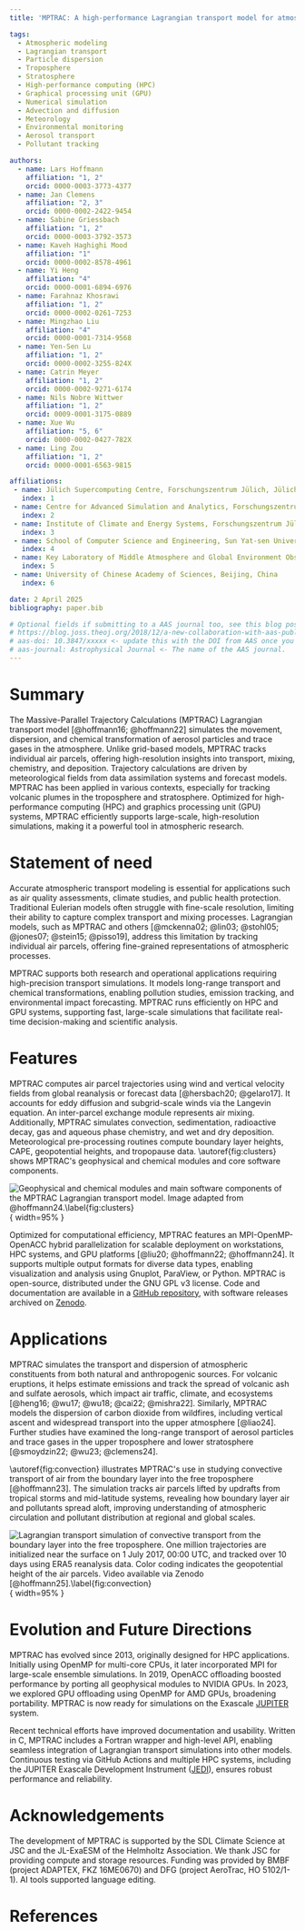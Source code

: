 ```yaml
---
title: 'MPTRAC: A high-performance Lagrangian transport model for atmospheric air parcel dispersion'

tags:
  - Atmospheric modeling
  - Lagrangian transport
  - Particle dispersion
  - Troposphere
  - Stratosphere
  - High-performance computing (HPC)
  - Graphical processing unit (GPU)
  - Numerical simulation
  - Advection and diffusion
  - Meteorology
  - Environmental monitoring
  - Aerosol transport
  - Pollutant tracking

authors:
  - name: Lars Hoffmann
    affiliation: "1, 2"
    orcid: 0000-0003-3773-4377
  - name: Jan Clemens
    affiliation: "2, 3"
    orcid: 0000-0002-2422-9454
  - name: Sabine Griessbach
    affiliation: "1, 2"
    orcid: 0000-0003-3792-3573
  - name: Kaveh Haghighi Mood
    affiliation: "1"
    orcid: 0000-0002-8578-4961
  - name: Yi Heng
    affiliation: "4"
    orcid: 0000-0001-6894-6976
  - name: Farahnaz Khosrawi
    affiliation: "1, 2"
    orcid: 0000-0002-0261-7253
  - name: Mingzhao Liu
    affiliation: "4"
    orcid: 0000-0001-7314-9568
  - name: Yen-Sen Lu
    affiliation: "1, 2"
    orcid: 0000-0002-3255-824X
  - name: Catrin Meyer
    affiliation: "1, 2"
    orcid: 0000-0002-9271-6174
  - name: Nils Nobre Wittwer
    affiliation: "1, 2"
    orcid: 0009-0001-3175-0889
  - name: Xue Wu
    affiliation: "5, 6"
    orcid: 0000-0002-0427-782X
  - name: Ling Zou
    affiliation: "1, 2"
    orcid: 0000-0001-6563-9815

affiliations:
 - name: Jülich Supercomputing Centre, Forschungszentrum Jülich, Jülich, Germany
   index: 1
 - name: Centre for Advanced Simulation and Analytics, Forschungszentrum Jülich, Jülich, Germany
   index: 2
 - name: Institute of Climate and Energy Systems, Forschungszentrum Jülich, Jülich, Germany
   index: 3
 - name: School of Computer Science and Engineering, Sun Yat-sen University, Guangzhou, China
   index: 4
 - name: Key Laboratory of Middle Atmosphere and Global Environment Observation, Institute of Atmospheric Physics, Chinese Academy of Sciences, Beijing, China
   index: 5
 - name: University of Chinese Academy of Sciences, Beijing, China
   index: 6

date: 2 April 2025
bibliography: paper.bib

# Optional fields if submitting to a AAS journal too, see this blog post:
# https://blog.joss.theoj.org/2018/12/a-new-collaboration-with-aas-publishing
# aas-doi: 10.3847/xxxxx <- update this with the DOI from AAS once you know it.
# aas-journal: Astrophysical Journal <- The name of the AAS journal.
---
```


# Summary

The Massive-Parallel Trajectory Calculations (MPTRAC) Lagrangian transport model [@hoffmann16; @hoffmann22] simulates the movement, dispersion, and chemical transformation of aerosol particles and trace gases in the atmosphere. Unlike grid-based models, MPTRAC tracks individual air parcels, offering high-resolution insights into transport, mixing, chemistry, and deposition. Trajectory calculations are driven by meteorological fields from data assimilation systems and forecast models. MPTRAC has been applied in various contexts, especially for tracking volcanic plumes in the troposphere and stratosphere. Optimized for high-performance computing (HPC) and graphics processing unit (GPU) systems, MPTRAC efficiently supports large-scale, high-resolution simulations, making it a powerful tool in atmospheric research.

# Statement of need

Accurate atmospheric transport modeling is essential for applications such as air quality assessments, climate studies, and public health protection. Traditional Eulerian models often struggle with fine-scale resolution, limiting their ability to capture complex transport and mixing processes. Lagrangian models, such as MPTRAC and others [@mckenna02; @lin03; @stohl05; @jones07; @stein15; @pisso19], address this limitation by tracking individual air parcels, offering fine-grained representations of atmospheric processes.

MPTRAC supports both research and operational applications requiring high-precision transport simulations. It models long-range transport and chemical transformations, enabling pollution studies, emission tracking, and environmental impact forecasting. MPTRAC runs efficiently on HPC and GPU systems, supporting fast, large-scale simulations that facilitate real-time decision-making and scientific analysis.

# Features

MPTRAC computes air parcel trajectories using wind and vertical velocity fields from global reanalysis or forecast data [@hersbach20; @gelaro17]. It accounts for eddy diffusion and subgrid-scale winds via the Langevin equation. An inter-parcel exchange module represents air mixing. Additionally, MPTRAC simulates convection, sedimentation, radioactive decay, gas and aqueous phase chemistry, and wet and dry deposition. Meteorological pre-processing routines compute boundary layer heights, CAPE, geopotential heights, and tropopause data. \autoref{fig:clusters} shows MPTRAC's geophysical and chemical modules and core software components.

![Geophysical and chemical modules and main software components of the MPTRAC Lagrangian transport model. Image adapted from @hoffmann24.\label{fig:clusters}](clusters.png){ width=95% }

Optimized for computational efficiency, MPTRAC features an MPI-OpenMP-OpenACC hybrid parallelization for scalable deployment on workstations, HPC systems, and GPU platforms [@liu20; @hoffmann22; @hoffmann24]. It supports multiple output formats for diverse data types, enabling visualization and analysis using Gnuplot, ParaView, or Python. MPTRAC is open-source, distributed under the GNU GPL v3 license. Code and documentation are available in a [GitHub repository](https://github.com/slcs-jsc/mptrac), with software releases archived on [Zenodo](https://doi.org/10.5281/zenodo.4400597).

# Applications

MPTRAC simulates the transport and dispersion of atmospheric constituents from both natural and anthropogenic sources. For volcanic eruptions, it helps estimate emissions and track the spread of volcanic ash and sulfate aerosols, which impact air traffic, climate, and ecosystems [@heng16; @wu17; @wu18; @cai22; @mishra22]. Similarly, MPTRAC models the dispersion of carbon dioxide from wildfires, including vertical ascent and widespread transport into the upper atmosphere [@liao24]. Further studies have examined the long-range transport of aerosol particles and trace gases in the upper troposphere and lower stratosphere [@smoydzin22; @wu23; @clemens24].

\autoref{fig:convection} illustrates MPTRAC's use in studying convective transport of air from the boundary layer into the free troposphere [@hoffmann23]. The simulation tracks air parcels lifted by updrafts from tropical storms and mid-latitude systems, revealing how boundary layer air and pollutants spread aloft, improving understanding of atmospheric circulation and pollutant distribution at regional and global scales.

![Lagrangian transport simulation of convective transport from the boundary layer into the free troposphere. One million trajectories are initialized near the surface on 1 July 2017, 00:00 UTC, and tracked over 10 days using ERA5 reanalysis data. Color coding indicates the geopotential height of the air parcels. Video available via Zenodo [@hoffmann25].\label{fig:convection}](convection.png){ width=95% }

# Evolution and Future Directions

MPTRAC has evolved since 2013, originally designed for HPC applications. Initially using OpenMP for multi-core CPUs, it later incorporated MPI for large-scale ensemble simulations. In 2019, OpenACC offloading boosted performance by porting all geophysical modules to NVIDIA GPUs. In 2023, we explored GPU offloading using OpenMP for AMD GPUs, broadening portability. MPTRAC is now ready for simulations on the Exascale [JUPITER](https://www.fz-juelich.de/en/ias/jsc/jupiter) system.

Recent technical efforts have improved documentation and usability. Written in C, MPTRAC includes a Fortran wrapper and high-level API, enabling seamless integration of Lagrangian transport simulations into other models. Continuous testing via GitHub Actions and multiple HPC systems, including the JUPITER Exascale Development Instrument ([JEDI](https://www.fz-juelich.de/en/ias/jsc/systems/supercomputers/jedi)), ensures robust performance and reliability.

# Acknowledgements

The development of MPTRAC is supported by the SDL Climate Science at JSC and the JL-ExaESM of the Helmholtz Association. We thank JSC for providing compute and storage resources. Funding was provided by BMBF (project ADAPTEX, FKZ 16ME0670) and DFG (project AeroTrac, HO 5102/1-1). AI tools supported language editing.

# References

